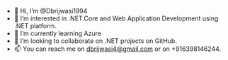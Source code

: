 - 👋 Hi, I’m @Dbrijwasi1994
- 👀 I’m interested in .NET.Core and Web Application Development using .NET platform.
- 🌱 I’m currently learning Azure
- 💞️ I’m looking to collaborate on .NET projects on GitHub.
- 📫 You can reach me on dbrijwasi4@gmail.com or on +916398146244.

<!---
Dbrijwasi1994/Dbrijwasi1994 is a ✨ special ✨ repository because its `README.md` (this file) appears on your GitHub profile.
You can click the Preview link to take a look at your changes.
--->
